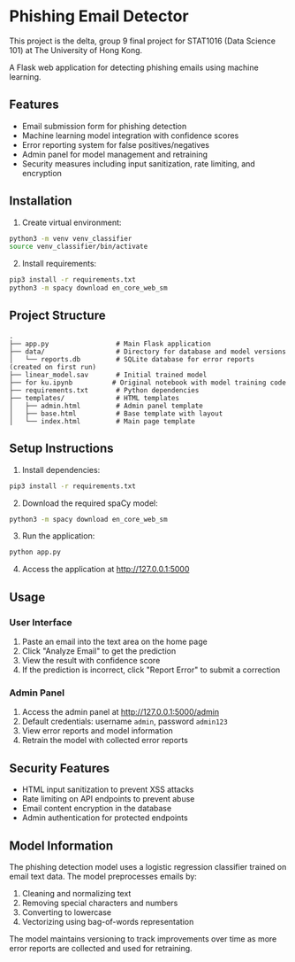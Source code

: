 # Phishing Email Detector

This project is the delta, group 9 final project for STAT1016 (Data Science 101) at The University of Hong Kong.

A Flask web application for detecting phishing emails using machine learning.

## Features

- Email submission form for phishing detection
- Machine learning model integration with confidence scores
- Error reporting system for false positives/negatives
- Admin panel for model management and retraining
- Security measures including input sanitization, rate limiting, and encryption

## Installation
1. Create virtual environment:
```bash
python3 -m venv venv_classifier
source venv_classifier/bin/activate
```

2. Install requirements:
```bash
pip3 install -r requirements.txt
python3 -m spacy download en_core_web_sm
```

## Project Structure

```
.
├── app.py                 # Main Flask application
├── data/                  # Directory for database and model versions
│   └── reports.db         # SQLite database for error reports (created on first run)
├── linear_model.sav       # Initial trained model
├── for ku.ipynb          # Original notebook with model training code
├── requirements.txt       # Python dependencies
├── templates/             # HTML templates
│   ├── admin.html         # Admin panel template
│   ├── base.html          # Base template with layout
│   └── index.html         # Main page template
```

## Setup Instructions

1. Install dependencies:

```bash
pip3 install -r requirements.txt
```

2. Download the required spaCy model:

```bash
python3 -m spacy download en_core_web_sm
```

3. Run the application:

```bash
python app.py
```

4. Access the application at http://127.0.0.1:5000

## Usage

### User Interface

1. Paste an email into the text area on the home page
2. Click "Analyze Email" to get the prediction
3. View the result with confidence score
4. If the prediction is incorrect, click "Report Error" to submit a correction

### Admin Panel

1. Access the admin panel at http://127.0.0.1:5000/admin
2. Default credentials: username `admin`, password `admin123`
3. View error reports and model information
4. Retrain the model with collected error reports

## Security Features

- HTML input sanitization to prevent XSS attacks
- Rate limiting on API endpoints to prevent abuse
- Email content encryption in the database
- Admin authentication for protected endpoints

## Model Information

The phishing detection model uses a logistic regression classifier trained on email text data. The model preprocesses emails by:

1. Cleaning and normalizing text
2. Removing special characters and numbers
3. Converting to lowercase
4. Vectorizing using bag-of-words representation

The model maintains versioning to track improvements over time as more error reports are collected and used for retraining.
